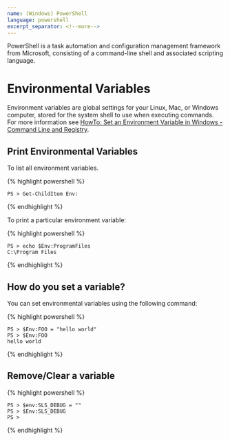```yaml
---
name: (Windows) PowerShell
language: powershell
excerpt_separator: <!--more-->
---
```


PowerShell is a task automation and configuration management framework from Microsoft, consisting of a command-line shell and associated scripting language.
<!--more-->

# Environmental Variables

Environment variables are global settings for your Linux, Mac, or Windows computer, stored for the system shell to use when executing commands. For more information see [HowTo: Set an Environment Variable in Windows - Command Line and Registry](http://www.dowdandassociates.com/blog/content/howto-set-an-environment-variable-in-windows-command-line-and-registry/).

## Print Environmental Variables

To list all environment variables.

{% highlight powershell %}

    PS > Get-ChildItem Env:
   
{% endhighlight %}

To print a particular environment variable:

{% highlight powershell %}

    PS > echo $Env:ProgramFiles
    C:\Program Files
   
{% endhighlight %}

## How do you set a variable?

You can set environmental variables using the following command:

{% highlight powershell %}

    PS > $Env:FOO = "hello world"
    PS > $Env:FOO
    hello world
   
{% endhighlight %}

## Remove/Clear a variable

 {% highlight powershell %}

    PS > $env:SLS_DEBUG = ""
    PS > $Env:SLS_DEBUG
    PS >
   
{% endhighlight %}

